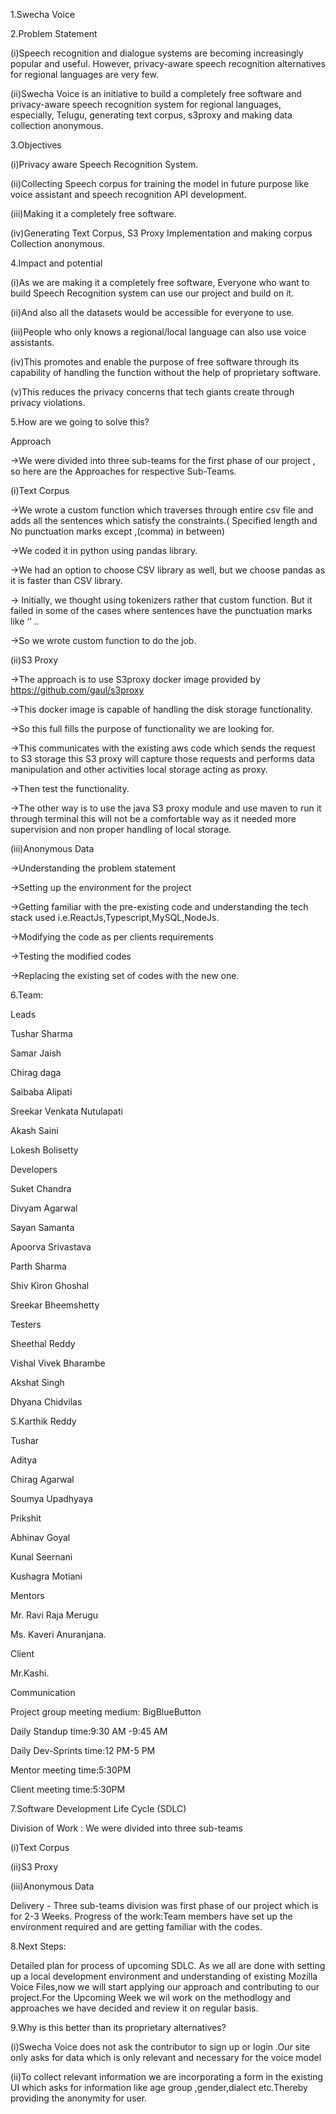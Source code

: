 1.Swecha Voice 


2.Problem Statement

(i)Speech recognition and dialogue systems are becoming increasingly popular and useful. However, privacy-aware speech     recognition alternatives for regional languages are very few. 

(ii)Swecha Voice is an initiative to build a completely free software and privacy-aware speech recognition system for regional languages, especially, Telugu, generating text corpus, s3proxy and making data collection anonymous.



3.Objectives

(i)Privacy aware Speech Recognition System.

(ii)Collecting Speech corpus for training the model in future purpose like voice assistant and speech recognition API development.

(iii)Making it a completely free software.

(iv)Generating Text Corpus, S3 Proxy Implementation and making corpus Collection anonymous.


4.Impact and potential

(i)As we are making it a completely free software, Everyone who want to build Speech Recognition system can use our project and build on it.

(ii)And also all the datasets would be accessible for everyone to use.

(iii)People who only knows a regional/local language can also use voice assistants.

(iv)This promotes and enable the purpose of free software through its capability of handling the function without the help of proprietary software.

(v)This reduces the privacy concerns that tech giants create through privacy violations.



5.How are we going to solve this?

Approach

->We were divided into three  sub-teams for the first phase of our project , so here are the Approaches for respective Sub-Teams. 
 
 (i)Text Corpus

->We wrote a custom function which traverses through entire csv file and adds all the sentences which satisfy the constraints.( Specified length and No punctuation marks except ,(comma) in between)

->We coded it in python using pandas library.

->We had an option to choose CSV library as well, but we choose pandas as it is faster than CSV library.

-> Initially, we thought using tokenizers rather that custom function. But it failed in some of the cases where sentences have the punctuation marks like  ‘’ ..

->So we wrote custom function to do the job.

(ii)S3 Proxy

->The approach is to use S3proxy docker image provided by https://github.com/gaul/s3proxy

->This docker image is capable of handling the disk storage functionality. 

->So this full fills the purpose of functionality we are looking for.

->This communicates with the existing aws code which sends the request to S3 storage this S3 proxy will capture those requests   and performs data manipulation and other activities local storage acting as proxy.

->Then test the functionality.

->The other way is to use the java S3 proxy module and use maven to run it through terminal this will not be a comfortable way as it needed more supervision and non proper handling of local storage.

(iii)Anonymous Data

->Understanding the problem statement

->Setting up the environment for the project

->Getting familiar with the pre-existing code and understanding the tech stack used i.e.ReactJs,Typescript,MySQL,NodeJs.

->Modifying the code as per clients requirements

->Testing the modified codes

->Replacing the existing set of codes with the new one.






6.Team:

Leads

  Tushar Sharma

  Samar Jaish

  Chirag daga

  Saibaba Alipati

  Sreekar Venkata Nutulapati

  Akash Saini

  Lokesh Bolisetty


Developers


  Suket Chandra

  Divyam Agarwal

  Sayan Samanta

  Apoorva Srivastava

  Parth Sharma

  Shiv Kiron Ghoshal 

  Sreekar Bheemshetty



Testers


  Sheethal Reddy

  Vishal Vivek Bharambe

  Akshat Singh

  Dhyana Chidvilas 

  S.Karthik Reddy

  Tushar

  Aditya

  Chirag Agarwal

  Soumya Upadhyaya

  Prikshit

  Abhinav Goyal

  Kunal Seernani

  Kushagra Motiani



Mentors


  Mr. Ravi Raja Merugu

  Ms. Kaveri Anuranjana.



Client

Mr.Kashi.



Communication

  Project group meeting medium: BigBlueButton

  Daily Standup time:9:30 AM -9:45 AM

  Daily Dev-Sprints time:12 PM-5 PM

  Mentor meeting time:5:30PM

  Client meeting time:5:30PM






7.Software Development Life Cycle (SDLC)


Division of Work : We were divided into three  sub-teams  
 
 (i)Text Corpus
 
 (ii)S3 Proxy
 
 (iii)Anonymous Data

Delivery - Three sub-teams division was first phase of our project which is for 2-3 Weeks. 
Progress of the work:Team members have set up the environment required and are getting familiar with the codes.





8.Next Steps:

Detailed plan for process of upcoming SDLC. As we all are done with setting up a local development environment and understanding of existing Mozilla Voice Files,now we will start applying our approach and contributing to our project.For the Upcoming Week we wil work on the methodlogy and approaches we have decided and review it on regular basis. 




9.Why is this better than its proprietary alternatives?

(i)Swecha Voice does not ask the contributor to sign up or login .Our site only asks for data which is only relevant and necessary for the voice model

(ii)To collect relevant information we are incorporating a form in the existing UI which asks for information like age group ,gender,dialect etc.Thereby providing the anonymity for user.

